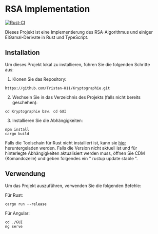 # RSA Implementation

[![Rust-CI](https://github.com/Tristan-H11/RSA-Implementation/actions/workflows/rust-ci.yml/badge.svg)](https://github.com/Tristan-H11/RSA-Implementation/actions/workflows/rust-ci.yml)

Dieses Projekt ist eine Implementierung des RSA-Algorithmus und einiger ElGamal-Derivate in Rust und TypeScript.

## Installation

Um dieses Projekt lokal zu installieren, führen Sie die folgenden Schritte aus:

1. Klonen Sie das Repository:
```
https://github.com/Tristan-H11/Kryptographie.git
```
2. Wechseln Sie in das Verzeichnis des Projekts (falls nicht bereits geschehen):
```
cd Kryptographie bzw. cd GUI
```
3. Installieren Sie die Abhängigkeiten:
```
npm install
cargo build
```

Falls die Toolschain für Rust nicht installiert ist, kann sie [hier](https://www.rust-lang.org/tools/install) 
heruntergeladen werden.
Falls die Version nicht aktuell ist und für hinterlegte Abhängigkeiten aktualisiert werden muss, öffnen Sie 
CDM (Komandozeile) und geben folgendes ein " rustup update stable ".


## Verwendung

Um das Projekt auszuführen, verwenden Sie die folgenden Befehle:

Für Rust:
```
cargo run --release
```

Für Angular:
```
cd ./GUI
ng serve
```
